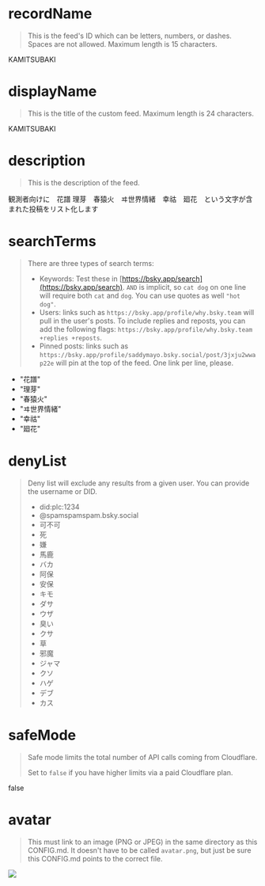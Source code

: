
# recordName

> This is the feed's ID which can be letters, numbers, or dashes. Spaces are not allowed. Maximum length is 15 characters.

KAMITSUBAKI

# displayName

> This is the title of the custom feed. Maximum length is 24 characters.

KAMITSUBAKI

# description

> This is the description of the feed.

観測者向けに　花譜 理芽　春猿火　ヰ世界情緒　幸祜　廻花　という文字が含まれた投稿をリスト化します

# searchTerms

> There are three types of search terms:
>
> - Keywords: Test these in [https://bsky.app/search](https://bsky.app/search). `AND` is implicit, so `cat dog` on one line will require both `cat` and `dog`. You can use quotes as well `"hot dog"`.
> - Users: links such as `https://bsky.app/profile/why.bsky.team` will pull in the user's posts. To include replies and reposts, you can add the following flags: `https://bsky.app/profile/why.bsky.team +replies +reposts`.
> - Pinned posts: links such as `https://bsky.app/profile/saddymayo.bsky.social/post/3jxju2wwap22e` will pin at the top of the feed. One link per line, please.

- "花譜"
- "理芽"
- "春猿火"
- "ヰ世界情緒"
- "幸祜"
- "廻花"

# denyList

> Deny list will exclude any results from a given user. You can provide the username or DID.
>
> - did:plc:1234
> - @spamspamspam.bsky.social
> - 可不可
> - 死
> - 嫌
> - 馬鹿
> - バカ
> - 阿保
> - 安保
> - キモ
> - ダサ
> - ウザ
> - 臭い
> - クサ
> - 草
> - 邪魔
> - ジャマ
> - クソ
> - ハゲ
> - デブ
> - カス
# safeMode

> Safe mode limits the total number of API calls coming from Cloudflare.
>
> Set to `false` if you have higher limits via a paid Cloudflare plan.

false

# avatar

> This must link to an image (PNG or JPEG) in the same directory as this CONFIG.md. It doesn't have to be called `avatar.png`, but just be sure this CONFIG.md points to the correct file.

![](avatar.png)
